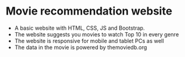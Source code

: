 # Movie recommendation website

<ul>
  <li> A basic website with HTML, CSS, JS and Bootstrap. </li>
  <li> The website suggests you movies to watch Top 10 in every genre</li>
  <li> The website is responsive for mobile and tablet PCs as well</li>
  <li> The data in the movie is powered by themoviedb.org</li>
  </ul>
